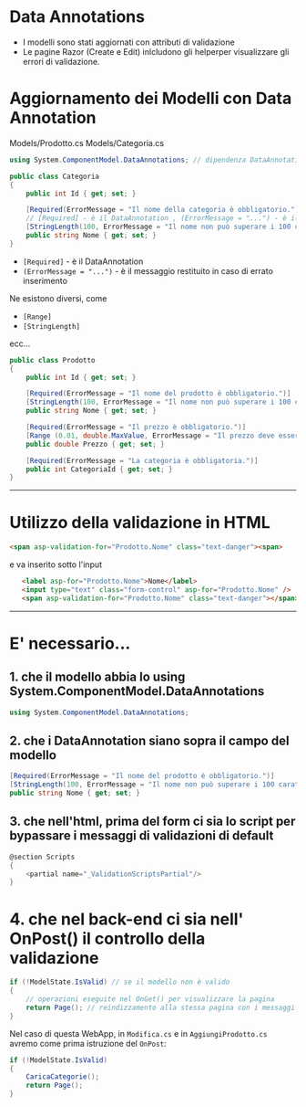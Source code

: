 # Data Annotations

- I modelli sono stati aggiornati con attributi di validazione
- Le pagine Razor (Create e Edit) inlcludono gli helperper visualizzare gli errori di validazione.

# Aggiornamento dei Modelli con Data Annotation

Models/Prodotto.cs
Models/Categoria.cs

```c#
using System.ComponentModel.DataAnnotations; // dipendenza DataAnnotations

public class Categoria
{
    public int Id { get; set; }

    [Required(ErrorMessage = "Il nome della categoria è obbligatorio.")]
    // [Required] - è il DataAnnotation , (ErrorMessage = "...") - è il messaggio
    [StringLength(100, ErrorMessage = "Il nome non può superare i 100 caratteri.")]
    public string Nome { get; set; }
}
```


- `[Required]` - è il DataAnnotation 
- `(ErrorMessage = "...")` - è il messaggio restituito in caso di errato inserimento

Ne esistono diversi, come 

- `[Range]`
- `[StringLength]`

ecc...



```c#
public class Prodotto
{
    public int Id { get; set; }

    [Required(ErrorMessage = "Il nome del prodotto è obbligatorio.")]
    [StringLength(100, ErrorMessage = "Il nome non può superare i 100 caratteri.")]
    public string Nome { get; set; }

    [Required(ErrorMessage = "Il prezzo è obbligatorio.")]
    [Range (0.01, double.MaxValue, ErrorMessage = "Il prezzo deve essere maggioe di ")]
    public double Prezzo { get; set; }

    [Required(ErrorMessage = "La categoria è obbligatoria.")]
    public int CategoriaId { get; set; }
}
```
--- 

# Utilizzo della validazione in HTML

```html
<span asp-validation-for="Prodotto.Nome" class="text-danger"><span>
```
 e va inserito sotto l'input

 ```html
    <label asp-for="Prodotto.Nome">Nome</label>
    <input type="text" class="form-control" asp-for="Prodotto.Nome" />
    <span asp-validation-for="Prodotto.Nome" class="text-danger"></span>
 ```
---

 # E' necessario...

 ## 1. che il modello abbia lo using System.ComponentModel.DataAnnotations
 ```cs
 using System.ComponentModel.DataAnnotations; 
 ```

 ## 2. che i DataAnnotation siano sopra il campo del modello

 ```cs
[Required(ErrorMessage = "Il nome del prodotto è obbligatorio.")]
[StringLength(100, ErrorMessage = "Il nome non può superare i 100 caratteri.")]
public string Nome { get; set; }
 ```
 
## 3. che nell'html, prima del form ci sia lo script per bypassare i messaggi di validazioni di default

```c#
@section Scripts
{
    <partial name="_ValidationScriptsPartial"/>
}
```

# 4. che nel back-end ci sia nell' OnPost() il controllo della validazione

```cs
if (!ModelState.IsValid) // se il modello non è valido
{
    // operazioni eseguite nel OnGet() per visualizzare la pagina
    return Page(); // reindizzamento alla stessa pagina con i messaggi di errore
}
```

Nel caso di questa WebApp, in `Modifica.cs` e in `AggiungiProdotto.cs` avremo come prima istruzione del `OnPost`:
```cs
if (!ModelState.IsValid) 
{
    CaricaCategorie();
    return Page();
}
```

